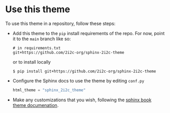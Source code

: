 # Use this theme

To use this theme in a repository, follow these steps:

- Add this theme to the `pip` install requirements of the repo. For now, point it to the `main` branch like so:

  ```
  # in requirements.txt
  git+https://github.com/2i2c-org/sphinx-2i2c-theme
  ```
  
  or to install locally
  
  ```console
  $ pip install git+https://github.com/2i2c-org/sphinx-2i2c-theme
  ```
- Configure the Sphinx docs to use the theme by editing `conf.py`

  ```python
  html_theme = "sphinx_2i2c_theme"
  ```
  
- Make any customizations that you wish, following the [sphinx book theme documenation](https://sphinx-book-theme.readthedocs.io).
